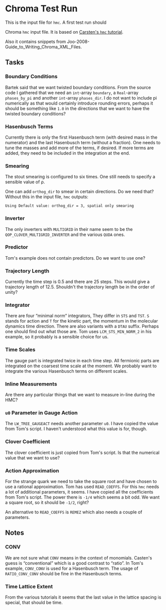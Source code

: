 # Chroma Test Run

This is the input file for `hmc`. A first test run should 

Chroma `hmc` input file. It is based on [Carsten's `hmc`
tutorial](http://people.physik.hu-berlin.de/~urbach/lap08/hmc/).

Also it contains snippets from Joo-2008-Guide_to_Writing_Chroma_XML_Files.

## Tasks

### Boundary Conditions

Bartek said that we want twisted boundary conditions. From the source code I
gathered that we need an `int`-array `boundary`, a `Real`-array `phases_by_pi`
and another `int`-array `phases_dir`. I do not want to include pi numerically
as that would certainly introduce rounding errors, perhaps it should be
something like `1.0` in the directions that we want to have the twisted
boundary conditions?

### Hasenbusch Terms

Currently there is only the first Hasenbusch term (with desired mass in the
numerator) and the last Hasenbusch term (without a fraction). One needs to tune
the masses and add more of the terms, if desired. If more terms are added, they
need to be included in the integration at the end.

### Smearing

The stout smearing is configured to six times. One still needs to specify a
sensible value of ρ.

One can add `orthog_dir` to smear in certain directions. Do we need that?
Without this in the input file, `hmc` outputs:

    Using Default value: orthog_dir = 3, spatial only smearing

### Inverter

The only inverters with `MULTIGRID` in their name seem to be the
`QOP_CLOVER_MULTIGRID_INVERTER` and the various `QUDA` ones.

### Predictor

Tom's example does not contain predictors. Do we want to use one?

### Trajectory Length

Currently the time step is 0.5 and there are 25 steps. This would give a
trajectory length of 12.5. Shouldn't the trajectory length be in the order of
unity?

### Integrator

There are four “minimal norm“ integrators, They differ in `STS` and `TST`. `S`
stands for action and `T` for the kinetic part, the momentum in the molecular
dynamics time direction. There are also variants with a `DTAU` suffix. Perhaps
one should find out what those are. Tom uses `LCM_STS_MIN_NORM_2` in his
example, so it probably is a sensible choice for us.

### Time Scales

The gauge part is integrated twice in each time step. All fermionic parts are
integrated on the coarsest time scale at the moment. We probably want to
integrate the various Hasenbusch terms on different scales.

### Inline Measurements

Are there any particular things that we want to measure in-line during the HMC?

### `u0` Parameter in Gauge Action

The `LW_TREE_GAUGEACT` needs another parameter `u0`. I have copied the value
from Tom's script. I haven't understood what this value is for, though.

### Clover Coefficient

The clover coefficient is just copied from Tom's script. Is that the numerical
value that we want to use?

### Action Approximation

For the strange quark we need to take the square root and have chosen to use a
rational approximation. Tom has used `READ_COEFFS`. For this `hmc` needs a lot
of additional parameters, it seems. I have copied all the coefficients from
Tom's script. The power there is `-1/4` which seems a bit odd. We want a square
root, so it should be `-1/2`, right?

An alternative to `READ_COEFFS` is `REMEZ` which also needs a couple of
parameters.

## Notes

### CONV

We are not sure what `CONV` means in the context of monomials. Casten's guess
is “conventional” which is a good contrast to “ratio”. In Tom's example,
`CONV_CONV` is used for a Hasenbusch term. The usage of `RATIO_CONV_CONV`
should be fine in the Hasenbusch terms.

### Time Lattice Extent

From the various tutorials it seems that the last value in the lattice spacing
is special, that should be time.

<!-- vim: set spell textwidth=79 : -->

